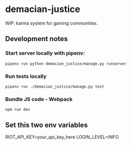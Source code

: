 # demacian-justice
WIP: karma system for gaming communities.

## Development notes

### Start server locally with pipenv:
`pipenv run python demacian_justice/manage.py runserver`

### Run tests locally
`pipenv run ./demacian_justice/manage.py test`

### Bundle JS code - Webpack
`npm run dev`

## Set this two env variables
RIOT_API_KEY=your_api_key_here
LOGIN_LEVEL=INFO